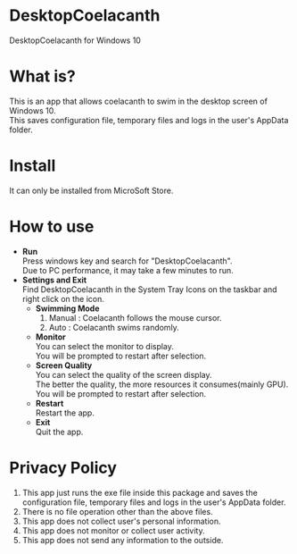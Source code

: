 # DesktopCoelacanth
DesktopCoelacanth for Windows 10

# What is?
This is an app that allows coelacanth to swim in the desktop screen of Windows 10.  
This saves configuration file, temporary files and logs in the user's AppData folder.

# Install
It can only be installed from MicroSoft Store.
  
# How to use
* **Run**  
Press windows key and search for "DesktopCoelacanth".  
Due to PC performance, it may take a few minutes to run.
* **Settings and Exit**  
Find DesktopCoelacanth in the System Tray Icons on the taskbar and right click on the icon.
  * **Swimming Mode**  
    1. Manual : Coelacanth follows the mouse cursor.  
    2. Auto : Coelacanth swims randomly.
  * **Monitor**  
  You can select the monitor to display.  
  You will be prompted to restart after selection.
  * **Screen Quality**  
  You can select the quality of the screen display.  
  The better the quality, the more resources it consumes(mainly GPU).  
  You will be prompted to restart after selection.
  * **Restart**  
  Restart the app.
  * **Exit**  
  Quit the app.

# Privacy Policy
1. This app just runs the exe file inside this package and saves the configuration file, temporary files and logs in the user's AppData folder.
2. There is no file operation other than the above files.
3. This app does not collect user's personal information.
4. This app does not monitor or collect user activity.
5. This app does not send any information to the outside.
